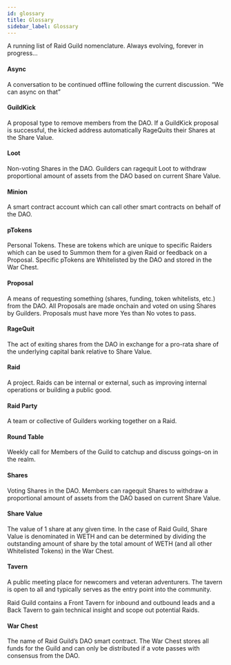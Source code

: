 ```yaml
---
id: glossary
title: Glossary
sidebar_label: Glossary
---
```


A running list of Raid Guild nomenclature. Always evolving, forever in progress…

#### Async
A conversation to be continued offline following the current discussion. “We can async on that”

#### GuildKick
A proposal type to remove members from the DAO. If a GuildKick proposal is successful, the kicked address automatically RageQuits their Shares at the Share Value.

#### Loot
Non-voting Shares in the DAO. Guilders can ragequit Loot to withdraw proportional amount of assets from the DAO based on current Share Value.

#### Minion
A smart contract account which can call other smart contracts on behalf of the DAO. 

#### pTokens
Personal Tokens. These are tokens which are unique to specific Raiders which can be used to Summon them for a given Raid or feedback on a Proposal. Specific pTokens are Whitelisted by the DAO and stored in the War Chest.

#### Proposal
A means of requesting something (shares, funding, token whitelists, etc.) from the DAO. All Proposals are made onchain and voted on using Shares by Guilders. Proposals must have more Yes than No votes to pass.

#### RageQuit
The act of exiting shares from the DAO in exchange for a pro-rata share of the underlying capital bank relative to Share Value. 

#### Raid
A project. Raids can be internal or external, such as improving internal operations or building a public good.

#### Raid Party
A team or collective of Guilders working together on a Raid.

#### Round Table
Weekly call for Members of the Guild to catchup and discuss goings-on in the realm.

#### Shares
Voting Shares in the DAO. Members can ragequit Shares to withdraw a proportional amount of assets from the DAO based on current Share Value.

#### Share Value
The value of 1 share at any given time. In the case of Raid Guild, Share Value is denominated in WETH and can be determined by dividing the outstanding amount of share by the total amount of WETH (and all other Whitelisted Tokens) in the War Chest.

#### Tavern
A public meeting place for newcomers and veteran adventurers. The tavern is open to all and typically serves as the entry point into the community. 

Raid Guild contains a Front Tavern for inbound and outbound leads and a Back Tavern to gain technical insight and scope out potential Raids.

#### War Chest
The name of Raid Guild’s DAO smart contract. The War Chest stores all funds for the Guild and can only be distributed if a vote passes with consensus from the DAO.
